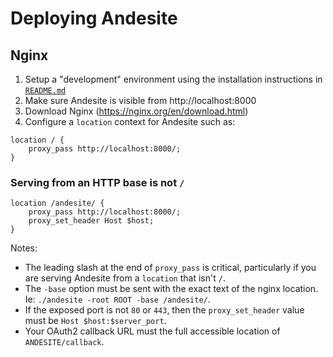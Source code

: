 # Deploying Andesite

## Nginx
1. Setup a "development" environment using the installation instructions in [`README.md`](../README.md)
2. Make sure Andesite is visible from http://localhost:8000
3. Download Nginx (https://nginx.org/en/download.html)
4. Configure a `location` context for Andesite such as:
```
location / {
    proxy_pass http://localhost:8000/;
}
```
### Serving from an HTTP base is not `/`
```
location /andesite/ {
    proxy_pass http://localhost:8000/;
    proxy_set_header Host $host;
}
```
Notes:
- The leading slash at the end of `proxy_pass` is critical, particularly if you are serving Andesite from a `location` that isn't `/`.
- The `-base` option must be sent with the exact text of the nginx location. Ie: `./andesite -root ROOT -base /andesite/`.
- If the exposed port is not `80` or `443`, then the `proxy_set_header` value must be `Host $host:$server_port`.
- Your OAuth2 callback URL must the full accessible location of `ANDESITE/callback`.
